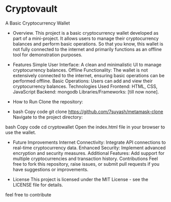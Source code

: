 # Cryptovault 

A Basic Cryptocurrency Wallet
* Overview. 
This project is a basic cryptocurrency wallet developed as part of a mini-project. It allows users to manage their cryptocurrency balances and perform basic operations. So that you know, this wallet is not fully connected to the internet and primarily functions as an offline tool for demonstration purposes.






* Features
Simple User Interface:  A clean and minimalistic UI to manage cryptocurrency balances.
Offline Functionality: The wallet is not extensively connected to the internet, ensuring basic operations can be performed offline.
Basic Operations: Users can add and view their cryptocurrency balances.
Technologies Used
Frontend: HTML, CSS, JavaScript
Backend: mongodb
Libraries/Frameworks: [till now none].
* How to Run
Clone the repository:




* bash
Copy code
git clone https://github.com/7suyash/metamask-clone
Navigate to the project directory:



bash
Copy code
cd cryptowallet
Open the index.html file in your browser to use the wallet.



* Future Improvements
Internet Connectivity: Integrate API connections to real-time cryptocurrency data.
Enhanced Security: Implement advanced encryption and security measures.
Additional Features: Add support for multiple cryptocurrencies and transaction history.
Contributions
Feel free to fork this repository, raise issues, or submit pull requests if you have suggestions or improvements.


* License
This project is licensed under the MIT License - see the LICENSE file for details.


feel free to contribute 